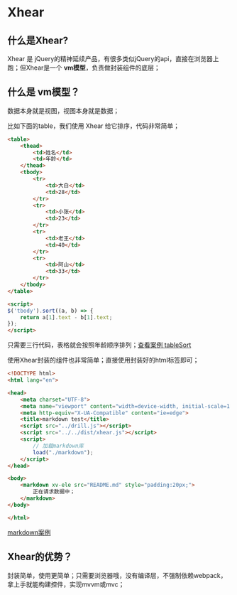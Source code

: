 # Xhear

## 什么是Xhear?

Xhear 是 jQuery的精神延续产品，有很多类似jQuery的api，直接在浏览器上跑；但Xhear是一个 **vm模型**，负责做封装组件的底层；

## 什么是 **vm模型**？

数据本身就是视图，视图本身就是数据；

比如下面的table，我们使用 Xhear 给它排序，代码非常简单；

```html
<table>
    <thead>
        <td>姓名</td>
        <td>年龄</td>
    </thead>
    <tbody>
        <tr>
            <td>大白</td>
            <td>28</td>
        </tr>
        <tr>
            <td>小张</td>
            <td>23</td>
        </tr>
        <tr>
            <td>老王</td>
            <td>40</td>
        </tr>
        <tr>
            <td>阿山</td>
            <td>33</td>
        </tr>
    </tbody>
</table>

<script>
$('tbody').sort((a, b) => {
    return a[1].text - b[1].text;
});
</script>
```

只需要三行代码，表格就会按照年龄顺序排列；[查看案例 tableSort](https://kirakiray.github.io/Xhear/readmeSource/table_sort.html)

使用Xhear封装的组件也非常简单；直接使用封装好的html标签即可；

```html
<!DOCTYPE html>
<html lang="en">

<head>
    <meta charset="UTF-8">
    <meta name="viewport" content="width=device-width, initial-scale=1.0">
    <meta http-equiv="X-UA-Compatible" content="ie=edge">
    <title>markdown test</title>
    <script src="../drill.js"></script>
    <script src="../../dist/xhear.js"></script>
    <script>
        // 加载markdown库
        load("./markdown");
    </script>
</head>

<body>
    <markdown xv-ele src="README.md" style="padding:20px;">
        正在请求数据中；
    </markdown>
</body>

</html>
```

[markdown案例](https://kirakiray.github.io/Xhear/demo/markdown/test.html)

## Xhear的优势？

封装简单，使用更简单；只需要浏览器哦，没有编译层，不强制依赖webpack，拿上手就能构建控件，实现mvvm或mvc；